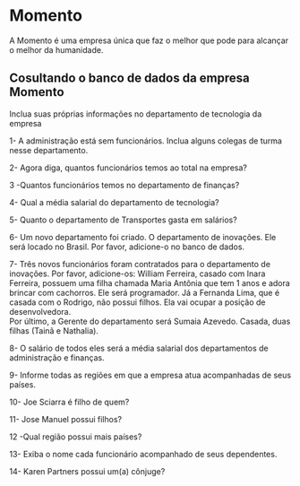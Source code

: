 # Momento
A Momento é uma empresa única que faz o melhor que pode para alcançar o melhor da humanidade. 

## Cosultando o banco de dados da empresa Momento 
Inclua suas próprias informações no departamento de tecnologia da empresa

1- A administração está sem funcionários. Inclua alguns colegas de turma nesse departamento. 

2- Agora diga, quantos funcionários temos ao total na empresa?

3 -Quantos funcionários temos no departamento de finanças?

4- Qual a média salarial do departamento de tecnologia?

5- Quanto o departamento de Transportes gasta em salários?

6- Um novo departamento foi criado. O departamento de inovações. 
Ele será locado no Brasil. Por favor, adicione-o no banco de dados.

7- Três novos funcionários foram contratados para o departamento de inovações. 
Por favor, adicione-os: William Ferreira, casado com Inara Ferreira, 
possuem uma filha chamada Maria Antônia que tem 1 anos e adora brincar com cachorros. 
Ele será programador.
Já a Fernanda Lima, que é casada com o Rodrigo, não possui filhos. 
Ela vai ocupar a posição de desenvolvedora.  
Por último, a Gerente do departamento será Sumaia Azevedo. 
Casada, duas filhas (Tainã e Nathalia).

8- O salário de todos eles será a média salarial dos departamentos de administração e finanças.

9- Informe todas as regiões em que a empresa atua acompanhadas de seus países.

10- Joe Sciarra é filho de quem?

11- Jose Manuel possui filhos?

12 -Qual região possui mais países?

13- Exiba o nome cada funcionário acompanhado de seus dependentes.

14- Karen Partners possui um(a) cônjuge?
